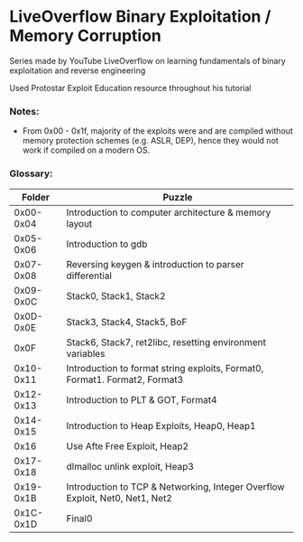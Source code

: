 # LiveOverflow Binary Exploitation / Memory Corruption

Series made by YouTube LiveOverflow on learning fundamentals of binary exploitation and reverse engineering

Used Protostar Exploit Education resource throughout his tutorial

### Notes:

- From 0x00 - 0x1f, majority of the exploits were and are compiled without memory protection schemes (e.g. ASLR, DEP), hence they would not work if compiled on a modern OS.

### Glossary:

| Folder | Puzzle |
|--------|--------|
|0x00-0x04|Introduction to computer architecture & memory layout|
|0x05-0x06|Introduction to gdb|
|0x07-0x08|Reversing keygen & introduction to parser differential|
|0x09-0x0C|Stack0, Stack1, Stack2|
|0x0D-0x0E|Stack3, Stack4, Stack5, BoF|
|0x0F|Stack6, Stack7, ret2libc, resetting environment variables|
|0x10-0x11|Introduction to format string exploits, Format0, Format1. Format2, Format3|
|0x12-0x13|Introduction to PLT & GOT, Format4|
|0x14-0x15|Introduction to Heap Exploits, Heap0, Heap1|
|0x16|Use Afte Free Exploit, Heap2|
|0x17-0x18|dlmalloc unlink exploit, Heap3|
|0x19-0x1B|Introduction to TCP & Networking, Integer Overflow Exploit, Net0, Net1, Net2|
|0x1C-0x1D|Final0|
